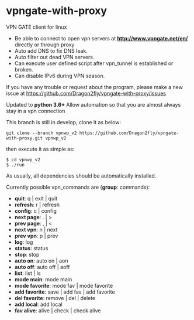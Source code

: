 # vpngate-with-proxy
VPN GATE client for linux
* Be able to connect to open vpn servers at **http://www.vpngate.net/en/** directly or through proxy
* Auto add DNS to fix DNS leak.
* Auto filter out dead VPN servers.
* Can execute user defined script after vpn_tunnel is established or broken.
* Can disable IPv6 during VPN season.

If you have any trouble or request about the program, 
please make a new issue at https://github.com/Dragon2fly/vpngate-with-proxy/issues


Updated to __python 3.6+__
Allow automation so that you are almost always stay in a vpn connection

This branch is still in develop, clone it as below:

    git clone --branch vpnwp_v2 https://github.com/Dragon2fly/vpngate-with-proxy.git vpnwp_v2

then execute it as simple as:

    $ cd vpnwp_v2
    $ ./run

As usually, all dependencies should be automatically installed.

Currently possible vpn_commands are (__group__: commands):
 * __quit__: q | exit | quit
 * __refresh__: r | refresh
 * __config__: c | config
 * __next page__: . | >
 * __prev page__: , | <
 * __next vpn__: n | next
 * __prev vpn__: p | prev
 * __log__: log
 * __status__: status
 * __stop__: stop
 * __auto on__: auto on | aon
 * __auto off__: auto off | aoff
 * __list__: list | ls
 * __mode main__: mode main
 * __mode favorite__: mode fav | mode favorite
 * __add favorite__: save | add fav | add favorite
 * __del favorite__: remove | del | delete
 * __add local__: add local
 * __fav alive__: alive | check | check alive